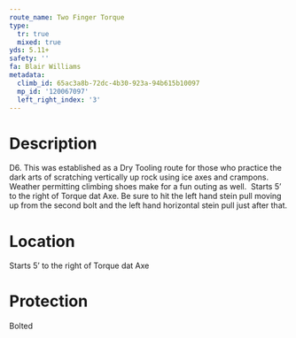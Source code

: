 ```yaml
---
route_name: Two Finger Torque
type:
  tr: true
  mixed: true
yds: 5.11+
safety: ''
fa: Blair Williams
metadata:
  climb_id: 65ac3a8b-72dc-4b30-923a-94b615b10097
  mp_id: '120067097'
  left_right_index: '3'
---
```

# Description
D6. This was established as a Dry Tooling route for those who practice the dark arts of scratching vertically up rock using ice axes and crampons. Weather permitting climbing shoes make for a fun outing as well.  Starts 5’ to the right of Torque dat Axe. Be sure to hit the left hand stein pull moving up from the second bolt and the left hand horizontal stein pull just after that.

# Location
Starts 5’ to the right of Torque dat Axe

# Protection
Bolted
